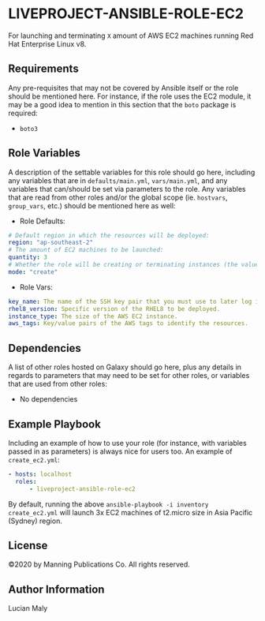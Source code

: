 LIVEPROJECT-ANSIBLE-ROLE-EC2
=========

For launching and terminating `X` amount of AWS EC2 machines running Red Hat Enterprise Linux v8.

Requirements
------------

Any pre-requisites that may not be covered by Ansible itself or the role should be mentioned here. For instance, if the role uses the EC2 module, it may be a good idea to mention in this section that the `boto` package is required:

- `boto3`

Role Variables
--------------

A description of the settable variables for this role should go here, including any variables that are in `defaults/main.yml`, `vars/main.yml`, and any variables that can/should be set via parameters to the role. Any variables that are read from other roles and/or the global scope (ie. `hostvars`, `group_vars`, etc.) should be mentioned here as well:

- Role Defaults:

```yml
# Default region in which the resources will be deployed:
region: "ap-southeast-2"
# The amount of EC2 machines to be launched:
quantity: 3
# Whether the role will be creating or terminating instances (the values are `create` or `terminate`):
mode: "create"
```

- Role Vars:

```yml
key_name: The name of the SSH key pair that you must use to later log in to the instance(s).
rhel8_version: Specific version of the RHEL8 to be deployed.
instance_type: The size of the AWS EC2 instance.
aws_tags: Key/value pairs of the AWS tags to identify the resources.
```

Dependencies
------------

A list of other roles hosted on Galaxy should go here, plus any details in regards to parameters that may need to be set for other roles, or variables that are used from other roles:

- No dependencies

Example Playbook
----------------

Including an example of how to use your role (for instance, with variables passed in as parameters) is always nice for users too. An example of `create_ec2.yml`:

```yml
- hosts: localhost
  roles:
      - liveproject-ansible-role-ec2
```

By default, running the above `ansible-playbook -i inventory create_ec2.yml` will launch 3x EC2 machines of t2.micro size in Asia Pacific (Sydney) region.

License
-------

©2020 by Manning Publications Co. All rights reserved.

Author Information
------------------

Lucian Maly
